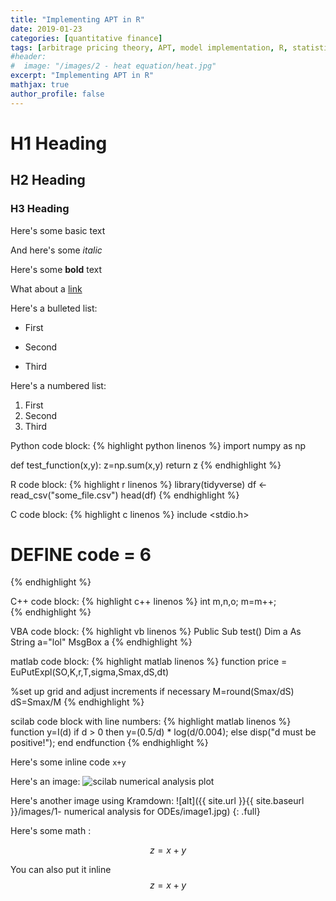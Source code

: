 ```yaml
---
title: "Implementing APT in R"
date: 2019-01-23
categories: [quantitative finance]
tags: [arbitrage pricing theory, APT, model implementation, R, statistics]
#header:
#  image: "/images/2 - heat equation/heat.jpg"
excerpt: "Implementing APT in R"
mathjax: true
author_profile: false
---
```


# H1 Heading

## H2 Heading

### H3 Heading

Here's some basic text

And here's some *italic*

Here's some **bold** text

What about a [link](https://github.com/kboct)

Here's a bulleted list:
* First
+ Second
- Third


Here's a numbered list:
1. First
2. Second
3. Third

Python code block:
{% highlight python linenos %}
import numpy as np

def test_function(x,y):
  z=np.sum(x,y)
return z
{% endhighlight %}

R code block:
{% highlight r linenos %}
library(tidyverse)
df <- read_csv("some_file.csv")
head(df)
{% endhighlight %}

C code block:
{% highlight c linenos %}
include <stdio.h>
# DEFINE code = 6
{% endhighlight %}

C++ code block:
{% highlight c++ linenos %}
int m,n,o;
m=m++;  
{% endhighlight %}

VBA code block:
{% highlight vb linenos %}
Public Sub test()
Dim a As String
a="lol"
MsgBox a
{% endhighlight %}

matlab code block:
{% highlight matlab linenos %}
function price = EuPutExpl(SO,K,r,T,sigma,Smax,dS,dt)

%set up grid and adjust increments if necessary
M=round(Smax/dS)
dS=Smax/M
{% endhighlight %}

scilab code block with line numbers:
{% highlight matlab linenos %}
function y=I(d)
    if d > 0 then
        y=(0.5/d) * log(d/0.004);
    else
        disp("d must be positive!");
    end
endfunction
{% endhighlight %}

Here's some inline code `x+y`

Here's an image:
<img src="{{ site.url }}{{ site.baseurl }}/images/1- numerical analysis for ODEs/image1.jpg" alt="scilab numerical analysis plot" class="full">


Here's another image using Kramdown:
![alt]({{ site.url }}{{ site.baseurl }}/images/1- numerical analysis for ODEs/image1.jpg)
{: .full}

Here's some math :

$$z=x+y$$

You can also put it inline $$z=x+y$$
